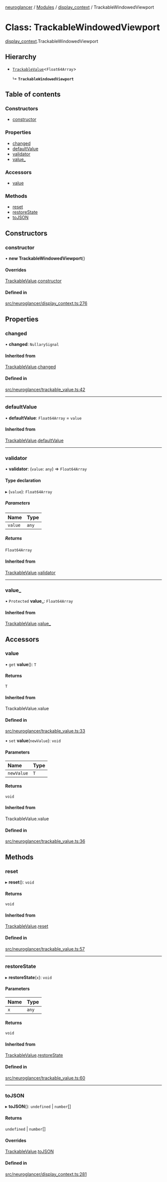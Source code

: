[neuroglancer](../README.md) / [Modules](../modules.md) / [display\_context](../modules/display_context.md) / TrackableWindowedViewport

# Class: TrackableWindowedViewport

[display_context](../modules/display_context.md).TrackableWindowedViewport

## Hierarchy

- [`TrackableValue`](trackable_value.TrackableValue.md)<`Float64Array`\>

  ↳ **`TrackableWindowedViewport`**

## Table of contents

### Constructors

- [constructor](display_context.TrackableWindowedViewport.md#constructor)

### Properties

- [changed](display_context.TrackableWindowedViewport.md#changed)
- [defaultValue](display_context.TrackableWindowedViewport.md#defaultvalue)
- [validator](display_context.TrackableWindowedViewport.md#validator)
- [value\_](display_context.TrackableWindowedViewport.md#value_)

### Accessors

- [value](display_context.TrackableWindowedViewport.md#value)

### Methods

- [reset](display_context.TrackableWindowedViewport.md#reset)
- [restoreState](display_context.TrackableWindowedViewport.md#restorestate)
- [toJSON](display_context.TrackableWindowedViewport.md#tojson)

## Constructors

### constructor

• **new TrackableWindowedViewport**()

#### Overrides

[TrackableValue](trackable_value.TrackableValue.md).[constructor](trackable_value.TrackableValue.md#constructor)

#### Defined in

[src/neuroglancer/display_context.ts:276](https://github.com/ActiveBrainAtlas2/neuroglancer/blob/958d23e0/src/neuroglancer/display_context.ts#L276)

## Properties

### changed

• **changed**: `NullarySignal`

#### Inherited from

[TrackableValue](trackable_value.TrackableValue.md).[changed](trackable_value.TrackableValue.md#changed)

#### Defined in

[src/neuroglancer/trackable_value.ts:42](https://github.com/ActiveBrainAtlas2/neuroglancer/blob/958d23e0/src/neuroglancer/trackable_value.ts#L42)

___

### defaultValue

• **defaultValue**: `Float64Array` = `value`

#### Inherited from

[TrackableValue](trackable_value.TrackableValue.md).[defaultValue](trackable_value.TrackableValue.md#defaultvalue)

___

### validator

• **validator**: (`value`: `any`) => `Float64Array`

#### Type declaration

▸ (`value`): `Float64Array`

##### Parameters

| Name | Type |
| :------ | :------ |
| `value` | `any` |

##### Returns

`Float64Array`

#### Inherited from

[TrackableValue](trackable_value.TrackableValue.md).[validator](trackable_value.TrackableValue.md#validator)

___

### value\_

• `Protected` **value\_**: `Float64Array`

#### Inherited from

[TrackableValue](trackable_value.TrackableValue.md).[value_](trackable_value.TrackableValue.md#value_)

## Accessors

### value

• `get` **value**(): `T`

#### Returns

`T`

#### Inherited from

TrackableValue.value

#### Defined in

[src/neuroglancer/trackable_value.ts:33](https://github.com/ActiveBrainAtlas2/neuroglancer/blob/958d23e0/src/neuroglancer/trackable_value.ts#L33)

• `set` **value**(`newValue`): `void`

#### Parameters

| Name | Type |
| :------ | :------ |
| `newValue` | `T` |

#### Returns

`void`

#### Inherited from

TrackableValue.value

#### Defined in

[src/neuroglancer/trackable_value.ts:36](https://github.com/ActiveBrainAtlas2/neuroglancer/blob/958d23e0/src/neuroglancer/trackable_value.ts#L36)

## Methods

### reset

▸ **reset**(): `void`

#### Returns

`void`

#### Inherited from

[TrackableValue](trackable_value.TrackableValue.md).[reset](trackable_value.TrackableValue.md#reset)

#### Defined in

[src/neuroglancer/trackable_value.ts:57](https://github.com/ActiveBrainAtlas2/neuroglancer/blob/958d23e0/src/neuroglancer/trackable_value.ts#L57)

___

### restoreState

▸ **restoreState**(`x`): `void`

#### Parameters

| Name | Type |
| :------ | :------ |
| `x` | `any` |

#### Returns

`void`

#### Inherited from

[TrackableValue](trackable_value.TrackableValue.md).[restoreState](trackable_value.TrackableValue.md#restorestate)

#### Defined in

[src/neuroglancer/trackable_value.ts:60](https://github.com/ActiveBrainAtlas2/neuroglancer/blob/958d23e0/src/neuroglancer/trackable_value.ts#L60)

___

### toJSON

▸ **toJSON**(): `undefined` \| `number`[]

#### Returns

`undefined` \| `number`[]

#### Overrides

[TrackableValue](trackable_value.TrackableValue.md).[toJSON](trackable_value.TrackableValue.md#tojson)

#### Defined in

[src/neuroglancer/display_context.ts:281](https://github.com/ActiveBrainAtlas2/neuroglancer/blob/958d23e0/src/neuroglancer/display_context.ts#L281)
